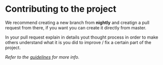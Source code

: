 # Contributing to the project

We recommend creating a new branch from **nightly** and creatign a pull request from there, if you want you can create it directly from master.

In your pull request explain in details yout thought process in order to make others understand what it is you did to improve / fix a certain part of the project.

*Refer to the [guidelines](CODE_OF_CONDUCT.md) for more info.*
